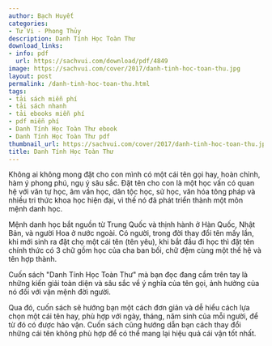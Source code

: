 ```yaml
---
author: Bạch Huyết
categories:
- Tử Vi - Phong Thủy
description: Danh Tính Học Toàn Thư
download_links:
- info: pdf
  url: https://sachvui.com/download/pdf/4849
image: https://sachvui.com/cover/2017/danh-tinh-hoc-toan-thu.jpg
layout: post
permalink: /danh-tinh-hoc-toan-thu.html
tags:
- tải sách miễn phí
- tải sách nhanh
- tải ebooks miễn phí
- pdf miễn phí
- Danh Tính Học Toàn Thư ebook
- Danh Tính Học Toàn Thư pdf
thumbnail_url: https://sachvui.com/cover/2017/danh-tinh-hoc-toan-thu.jpg
title: Danh Tính Học Toàn Thư
---
```


 <div class="item-desc text-justify"> <p>Không ai không mong đặt cho con mình có một cái tên gọi hay, hoàn chỉnh, hàm ý phong phú, ngụ ý sâu sắc. Đặt tên cho con là một học vấn có quan hệ với văn tự học, âm vần học, dân tộc học, sử học, văn hóa tông pháp và nhiều tri thức khoa học hiện đại, vì thế nó đã phát triển thành một môn mệnh danh học.</p><p>Mệnh danh học bắt nguồn từ Trung Quốc và thịnh hành ở Hàn Quốc, Nhật Bản, và người Hoa ở nước ngoài. Có người, trong đời thay đổi tên mấy lần, khi mới sinh ra đặt chọ một cái tên (tên yêu), khi bắt đầu đi học thì đặt tên chính thức có 3 chữ gồm học của cha ban bối, chữ đệm cùng một thế hệ và tên hợp thành.</p><p>Cuốn sách "Danh Tính Học Toàn Thư" mà bạn đọc đang cầm trên tay là những kiến giải toàn diện và sâu sắc về ý nghĩa của tên gọi, ảnh hưởng của nó đối với vận mệnh đời người.</p><p>Qua đó, cuốn sách sẽ hướng bạn một cách đơn giản và dễ hiểu cách lựa chọn một cái tên hay, phù hợp với ngày, tháng, năm sinh của mỗi người, để từ đó có được hảo vận. Cuốn sách cũng hướng dẫn bạn cách thay đổi những cái tên không phù hợp để có thể mang lại hiệu quả cái vận tốt nhất.</p> </div>